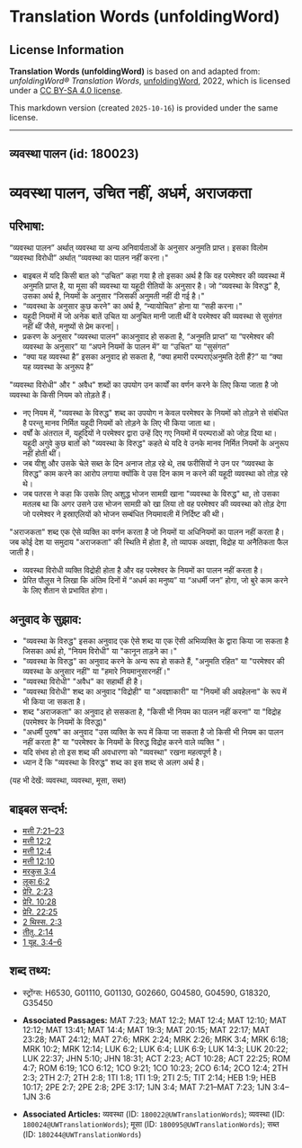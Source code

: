 # Translation Words (unfoldingWord)

## License Information

**Translation Words (unfoldingWord)** is based on and adapted from: _unfoldingWord® Translation Words_, [unfoldingWord](https://unfoldingword.org/utw), 2022, which is licensed under a [CC BY-SA 4.0 license](https://creativecommons.org/licenses/by-sa/4.0/legalcode.en).

This markdown version (created `2025-10-16`) is provided under the same license.



--------------------------------

## व्यवस्था पालन (id: 180023)

व्यवस्था पालन, उचित नहीं, अधर्म, अराजकता
========================================

परिभाषा:
--------

“व्यवस्था पालन” अर्थात् व्यवस्था या अन्य अनिवार्यताओं के अनुसार अनुमति प्राप्त। इसका विलोम “व्यवस्था विरोधी” अर्थात् “व्यवस्था का पालन नहीं करना।"

* बाइबल में यदि किसी बात को “उचित” कहा गया है तो इसका अर्थ है कि वह परमेश्वर की व्यवस्था में अनुमति प्राप्त है, या मूसा की व्यवस्था या यहूदी रीतियों के अनुसार है। जो “व्यवस्था के विरुद्ध” है, उसका अर्थ है, नियमों के अनुसार “जिसकी अनुमती नहीं दी गई है।"
* “व्यवस्था के अनुसार कुछ करने" का अर्थ है, “न्यायोचित” होना या “सही करना।"
* यहूदी नियमों में जो अनेक बातें उचित या अनुचित मानी जाती थीं वे परमेश्वर की व्यवस्था से सुसंगत नहीं थीं जैसे, मनुष्यों से प्रेम करना\|।
* प्रकरण के अनुसार "व्यवस्था पालन" काअनुवाद हो सकता है, “अनुमति प्राप्त” या “परमेश्वर की व्यवस्था के अनुसार” या “अपने नियमों के पालन में” या “उचित” या “सुसंगत”
* “क्या यह व्यवस्था है” इसका अनुवाद हो सकता है, “क्या हमारी परम्पराएंअनुमति देती हैं?” या “क्या यह व्यवस्था के अनुरूप है”

"व्यवस्था विरोधी" और " अवैध" शब्दों का उपयोग उन कार्यों का वर्णन करने के लिए किया जाता है जो व्यवस्था के किसी नियम को तोड़ते हैं।

* नए नियम में, "व्यवस्था के विरुद्ध" शब्द का उपयोग न केवल परमेश्वर के नियमों को तोड़ने से संबंधित है परन्तु मानव निर्मित यहूदी नियमों को तोड़ने के लिए भी किया जाता था।
* वर्षों के अंतराल में, यहूदियों ने परमेश्वर द्वारा उन्हें दिए गए नियमों में परम्पराओं को जोड़ दिया था। यहूदी अगुवे कुछ बातों को "व्यवस्था के विरुद्ध" कहते थे यदि वे उनके मानव निर्मित नियमों के अनुरूप नहीं होती थीं।
* जब यीशु और उसके चेले सब्त के दिन अनाज तोड़ रहे थे, तब फरीसियों ने उन पर “व्यवस्था के विरुद्ध” काम करने का आरोप लगाया क्योंकि वे उस दिन काम न करने की यहूदी व्यवस्था को तोड़ रहे थे।
* जब पतरस ने कहा कि उसके लिए अशुद्ध भोजन सामग्री खाना "व्यवस्था के विरुद्ध" था, तो उसका मतलब था कि अगर उसने उस भोजन सामग्री को खा लिया तो वह परमेश्वर की व्यवस्था को तोड़ देगा जो परमेश्वर ने इस्राएलियों को भोजन सम्बंधित नियमावली में निर्दिष्ट की थी।

"अराजकता" शब्द एक ऐसे व्यक्ति का वर्णन करता है जो नियमों या अधिनियमों का पालन नहीं करता है। जब कोई देश या समुदाय "अराजकता" की स्थिति में होता है, तो व्यापक अवज्ञा, विद्रोह या अनैतिकता फैल जाती है।

* व्यवस्था विरोधी व्यक्ति विद्रोही होता है और वह परमेश्वर के नियमों का पालन नहीं करता है।
* प्रेरित पौलुस ने लिखा कि अंतिम दिनों में “अधर्म का मनुष्य” या “अधर्मी जन” होगा, जो बुरे काम करने के लिए शैतान से प्रभावित होगा।

अनुवाद के सुझाव:
----------------

* "व्यवस्था के विरुद्ध" इसका अनुवाद एक ऐसे शब्द या एक ऎसी अभिव्यक्ति के द्वारा किया जा सकता है जिसका अर्थ हो, "नियम विरोधी" या "कानून ताड़ने का।"
* "व्यवस्था के विरुद्ध" का अनुवाद करने के अन्य रूप हो सकते हैं, "अनुमति रहित" या "परमेश्वर की व्यवस्था के अनुसार नहीं" या "हमारे नियमानुसारनहीं।"
* "व्यवस्था विरोधी" "अवैध" का सहार्थी ही है।
* "व्यवस्था विरोधी" शब्द का अनुवाद "विद्रोही" या "अवज्ञाकारी" या "नियमों की अवहेलना" के रूप में भी किया जा सकता है।
* शब्द "अराजकता" का अनुवाद हो ससकता है, "किसी भी नियम का पालन नहीं करना" या "विद्रोह (परमेश्वर के नियमों के विरुद्ध)"
* "अधर्मी पुरुष" का अनुवाद "उस व्यक्ति के रूप में किया जा सकता है जो किसी भी नियम का पालन नहीं करता है" या "परमेश्वर के नियमों के विरुद्ध विद्रोह करने वाले व्यक्ति "।
* यदि संभव हो तो इस शब्द की अवधारणा को "व्यवस्था" रखना महत्वपूर्ण है।
* ध्यान दें कि "व्यवस्था के विरुद्ध" शब्द का इस शब्द से अलग अर्थ है।

(यह भी देखें: व्यवस्था, व्यवस्था, मूसा, सब्त)

बाइबल सन्दर्भ:
--------------

* [मत्ती 7:21–23](https://ref.ly/Matt7:21-Matt7:23)
* [मत्ती 12:2](https://ref.ly/Matt12:2)
* [मत्ती 12:4](https://ref.ly/Matt0:0)
* [मत्ती 12:10](https://ref.ly/Matt12:10)
* [मरकुस 3:4](https://ref.ly/Mark3:4)
* [लूका 6:2](https://ref.ly/Luke6:2)
* [प्रेरि. 2:23](https://ref.ly/Acts2:23)
* [प्रेरि. 10:28](https://ref.ly/Acts10:28)
* [प्रेरि. 22:25](https://ref.ly/Acts22:25)
* [2 थिस्स. 2:3](https://ref.ly/2Thess0:0)
* [तीतु. 2:14](https://ref.ly/Titus2:14)
* [1 यूह. 3:4–6](https://ref.ly/1John0:0)

शब्द तथ्य:
----------

* स्ट्रोंग्स: H6530, G01110, G01130, G02660, G04580, G04590, G18320, G35450

* **Associated Passages:** MAT 7:23; MAT 12:2; MAT 12:4; MAT 12:10; MAT 12:12; MAT 13:41; MAT 14:4; MAT 19:3; MAT 20:15; MAT 22:17; MAT 23:28; MAT 24:12; MAT 27:6; MRK 2:24; MRK 2:26; MRK 3:4; MRK 6:18; MRK 10:2; MRK 12:14; LUK 6:2; LUK 6:4; LUK 6:9; LUK 14:3; LUK 20:22; LUK 22:37; JHN 5:10; JHN 18:31; ACT 2:23; ACT 10:28; ACT 22:25; ROM 4:7; ROM 6:19; 1CO 6:12; 1CO 9:21; 1CO 10:23; 2CO 6:14; 2CO 12:4; 2TH 2:3; 2TH 2:7; 2TH 2:8; 1TI 1:8; 1TI 1:9; 2TI 2:5; TIT 2:14; HEB 1:9; HEB 10:17; 2PE 2:7; 2PE 2:8; 2PE 3:17; 1JN 3:4; MAT 7:21–MAT 7:23; 1JN 3:4–1JN 3:6
* **Associated Articles:** व्यवस्था (ID: `180022@UWTranslationWords`); व्यवस्था (ID: `180024@UWTranslationWords`); मूसा (ID: `180095@UWTranslationWords`); सब्त (ID: `180244@UWTranslationWords`)

